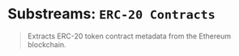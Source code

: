 # Substreams: `ERC-20 Contracts`

> Extracts ERC-20 token contract metadata from the Ethereum blockchain.
